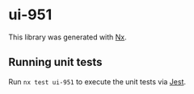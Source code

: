 # ui-951

This library was generated with [Nx](https://nx.dev).

## Running unit tests

Run `nx test ui-951` to execute the unit tests via [Jest](https://jestjs.io).
